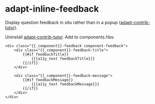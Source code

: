 # adapt-inline-feedback

Display question feedback in situ rather than in a popup ([adapt-contrib-tutor]()).

Uninstall [adapt-contrib-tutor](). Add to components.hbs:
```
<div class="{{_component}}-feedback component-feedback">
    <div class="{{_component}}-feedback-title">
        {{#if feedbackTitle}}
            {{{a11y_text feedbackTitle}}}
        {{/if}}
    </div>

    <div class="{{_component}}-feedback-message">
        {{#if feedbackMessage}}
            {{{a11y_text feedbackMessage}}}
        {{/if}}
    </div>
</div>
```
